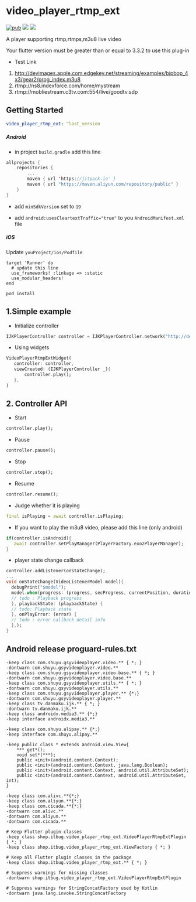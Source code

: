 # video_player_rtmp_ext
[![pub](https://badgen.net/pub/v/video_player_rtmp_ext)](https://pub.dev/packages/video_player_rtmp_ext)
<a href="https://flutter.dev/docs/get-started/install/windows"><img src="https://badgen.net/badge/flutter/v3.29.3/blue" /></a>
<a href="https://jq.qq.com/?_wv=1027&k=Z0AHodXB"><img src="https://badgen.net/badge/platform/Android🌲iOS/pink" /></a>

A player supporting rtmp,rtmps,m3u8 live video

Your flutter version must be greater than 
or equal to 3.3.2 to use this plug-in

* Test Link
1. http://devimages.apple.com.edgekey.net/streaming/examples/bipbop_4x3/gear2/prog_index.m3u8
2. rtmp://ns8.indexforce.com/home/mystream
3. rtmp://mobliestream.c3tv.com:554/live/goodtv.sdp

## Getting Started

```yaml
video_player_rtmp_ext: ^last_version
```

##### Android
* in project `build.gradle` add this line
```kotlin
allprojects {
    repositories {
        ...
        maven { url 'https://jitpack.io' }
        maven { url "https://maven.aliyun.com/repository/public" }
    }
}
```

* add `minSdkVersion` set to `19`

* add `android:usesCleartextTraffic="true"` to you `AndroidManifest.xml` file


##### iOS
Update  `youProject/ios/Podfile`
```
target 'Runner' do
  # update this line 
  use_frameworks! :linkage => :static 
  use_modular_headers!
end
```
```
pod install
```


## 1.Simple example

* Initialize controller

```dart
IJKPlayerController controller = IJKPlayerController.network("http://devimages.apple.com.edgekey.net/streaming/examples/bipbop_4x3/gear2/prog_index.m3u8");
```

* Using widgets

```dart
VideoPlayerRtmpExtWidget(
   controller: controller,
   viewCreated: (IJKPlayerController _){
       controller.play();
   },
)
```

## 2. Controller API

* Start
```dart
controller.play();
```

* Pause
```dart
controller.pause();
```

* Stop
```dart
controller.stop();
```

* Resume
```dart
controller.resume();
```

* Judge whether it is playing
```dart
final isPlaying = await controller.isPlaying;
```

* If you want to play the m3u8 video, please add this line
  (only android)
```dart
if(controller.isAndroid){
   await controller.setPlayManager(PlayerFactory.exo2PlayerManager);
}
```

* player state change callback
```dart
controller.addListener(onStateChange);
...
void onStateChange(VideoListenerModel model){
  debugPrint("$model");
  model.when(progress: (progress, secProgress, currentPosition, duration) {
  // todo : Playback progress
  }, playbackState: (playbackState) {
  // todo: Playback state
  }, onPlayError: (error) {
  // todo : error callback detail info
  },);
}

```


## Android release proguard-rules.txt
```
-keep class com.shuyu.gsyvideoplayer.video.** { *; }
-dontwarn com.shuyu.gsyvideoplayer.video.**
-keep class com.shuyu.gsyvideoplayer.video.base.** { *; }
-dontwarn com.shuyu.gsyvideoplayer.video.base.**
-keep class com.shuyu.gsyvideoplayer.utils.** { *; }
-dontwarn com.shuyu.gsyvideoplayer.utils.**
-keep class com.shuyu.gsyvideoplayer.player.** {*;}
-dontwarn com.shuyu.gsyvideoplayer.player.**
-keep class tv.danmaku.ijk.** { *; }
-dontwarn tv.danmaku.ijk.**
-keep class androidx.media3.** {*;}
-keep interface androidx.media3.**

-keep class com.shuyu.alipay.** {*;}
-keep interface com.shuyu.alipay.**

-keep public class * extends android.view.View{
    *** get*();
    void set*(***);
    public <init>(android.content.Context);
    public <init>(android.content.Context, java.lang.Boolean);
    public <init>(android.content.Context, android.util.AttributeSet);
    public <init>(android.content.Context, android.util.AttributeSet, int);
}

-keep class com.alivc.**{*;}
-keep class com.aliyun.**{*;}
-keep class com.cicada.**{*;}
-dontwarn com.alivc.**
-dontwarn com.aliyun.**
-dontwarn com.cicada.**

# Keep Flutter plugin classes
-keep class shop.itbug.video_player_rtmp_ext.VideoPlayerRtmpExtPlugin { *; }
-keep class shop.itbug.video_player_rtmp_ext.ViewFactory { *; }

# Keep all Flutter plugin classes in the package
-keep class shop.itbug.video_player_rtmp_ext.** { *; }

# Suppress warnings for missing classes
-dontwarn shop.itbug.video_player_rtmp_ext.VideoPlayerRtmpExtPlugin

# Suppress warnings for StringConcatFactory used by Kotlin
-dontwarn java.lang.invoke.StringConcatFactory

```
